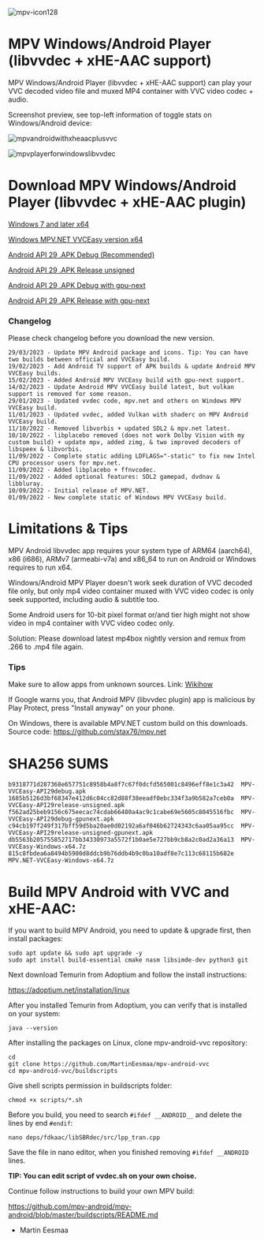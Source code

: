 ![mpv-icon128](https://user-images.githubusercontent.com/88035011/169686347-e7f06fa5-01ea-4b13-9ec6-c87570873db7.png)

# MPV Windows/Android Player (libvvdec + xHE-AAC support)

MPV Windows/Android Player (libvvdec + xHE-AAC support) can play your VVC decoded video file and muxed MP4 container with VVC video codec + audio.

Screenshot preview, see top-left information of toggle stats on Windows/Android device:

![mpvandroidwithxheaacplusvvc](https://user-images.githubusercontent.com/88035011/184468869-7286272c-66e3-4b3e-b1cc-015a6e24103d.jpg)

![mpvplayerforwindowslibvvdec](https://user-images.githubusercontent.com/88035011/176990209-4c6bcc0d-ef14-4e4c-8738-edfbb9a6e1c1.png)

# Download MPV Windows/Android Player (libvvdec + xHE-AAC plugin)

[Windows 7 and later x64](https://mega.nz/file/OokShIzD#CU2dE3krSUiwCufB4O2EmTNL_INRlK6Aa76PZnNqXuU)

[Windows MPV.NET VVCEasy version x64](https://mega.nz/file/780DwIaB#pcsT5Zcmto2q9hlIF4I2nF_MKQZit0dyd89B-56LSo0)

[Android API 29 .APK Debug (Recommended)](https://mega.nz/file/DpcimBBD#kFGFlf816K6olbWhgjHK_S3aSXCKPpLSLj4o1rC3TIk)

[Android API 29 .APK Release unsigned](https://mega.nz/file/qgk2yYBZ#uHe01B1HGbLf6Rplvbm7_l2CGDeRGrhTL5JByRvVsB8)

[Android API 29 .APK Debug with gpu-next](https://mega.nz/file/249iyJIJ#8f6FOZ8K6wtOmpIVmOt-tFK1eM5i7PXuI7s3B_Esr1Q)

[Android API 29 .APK Release with gpu-next](https://mega.nz/file/K1Ulia5K#1w-2dIfJt2SZwMVQk9YaiB7J2tJcSjQWac3KAPPqu9w)

### Changelog

Please check changelog before you download the new version.

```
29/03/2023 - Update MPV Android package and icons. Tip: You can have two builds between official and VVCEasy build.
19/02/2023 - Add Android TV support of APK builds & update Android MPV VVCEasy builds.
15/02/2023 - Added Android MPV VVCEasy build with gpu-next support.
14/02/2023 - Update Android MPV VVCEasy build latest, but vulkan support is removed for some reason.
29/01/2023 - Updated vvdec code, mpv.net and others on Windows MPV VVCEasy build.
11/01/2023 - Updated vvdec, added Vulkan with shaderc on MPV Android VVCEasy build.
11/10/2022 - Removed libvorbis + updated SDL2 & mpv.net latest.
10/10/2022 - libplacebo removed (does not work Dolby Vision with my custom build) + update mpv, added zimg, & two improved decoders of libspeex & libvorbis.
11/09/2022 - Complete static adding LDFLAGS="-static" to fix new Intel CPU processor users for mpv.net.
11/09/2022 - Added libplacebo + ffnvcodec.
11/09/2022 - Added optional features: SDL2 gamepad, dvdnav & libbluray.
10/09/2022 - Initial release of MPV.NET.
01/09/2022 - New complete static of Windows MPV VVCEasy build.
```

# Limitations & Tips

MPV Android libvvdec app requires your system type of ARM64 (aarch64), x86 (i686), ARMv7 (armeabi-v7a) and x86_64 to run on Android or Windows requires to run x64.

Windows/Android MPV Player doesn't work seek duration of VVC decoded file only, but only mp4 video container muxed with VVC video codec is only seek supported, including audio & subtitle too.

Some Android users for 10-bit pixel format or/and tier high might not show video in mp4 container with VVC video codec only. 

Solution: Please download latest mp4box nightly version and remux from .266 to .mp4 file again.

### Tips

Make sure to allow apps from unknown sources. Link: [Wikihow](https://www.wikihow.com/Allow-Apps-from-Unknown-Sources-on-Android)

If Google warns you, that Android MPV (libvvdec plugin) app is malicious by Play Protect, press "Install anyway" on your phone.

On Windows, there is available MPV.NET custom build on this downloads. Source code: https://github.com/stax76/mpv.net

# SHA256 SUMS
```
b9318771d287368e657751c8958b4a8f7c67f0dcfd565001c8496eff8e1c3a42  MPV-VVCEasy-API29debug.apk
1685b5126d3bf68347e412d6c04cc82d88f38eeadf0ebc334f3a9b582a7ceb0a  MPV-VVCEasy-API29release-unsigned.apk
f562ad25beb9156c675eecac74cdab66480a4ac9c1cabe69e5605c8045516fbc  MPV-VVCEasy-API29debug-gpunext.apk
c94cb197f249f317bff59d5ba20ae0d02192a6af046b62724343c6aa05aa95cc  MPV-VVCEasy-API29release-unsigned-gpunext.apk
db5563b205755852717bb34330973a5572f1b0ae5e727bb9cb8a2c0ad2a36a13  MPV-VVCEasy-Windows-x64.7z
815c8fbdea6a8494b5900d8ddcb9b76ddb4b9c0ba10adf8e7c113c68115b682e  MPV.NET-VVCEasy-Windows-x64.7z
```

# Build MPV Android with VVC and xHE-AAC:

If you want to build MPV Android, you need to update & upgrade first, then install packages:
```
sudo apt update && sudo apt upgrade -y
sudo apt install build-essential cmake nasm libsimde-dev python3 git
```

Next download Temurin from Adoptium and follow the install instructions:

https://adoptium.net/installation/linux

After you installed Temurin from Adoptium, you can verify that is installed on your system:
```
java --version
```

After installing the packages on Linux, clone mpv-android-vvc repository:
```
cd
git clone https://github.com/MartinEesmaa/mpv-android-vvc
cd mpv-android-vvc/buildscripts
```

Give shell scripts permission in buildscripts folder:
```
chmod +x scripts/*.sh
```

Before you build, you need to search `#ifdef __ANDROID__` and delete the lines by end `#endif`:

```
nano deps/fdkaac/libSBRdec/src/lpp_tran.cpp
```

Save the file in nano editor, when you finished removing `#ifdef __ANDROID` lines.

**TIP: You can edit script of vvdec.sh on your own choise.**

Continue follow instructions to build your own MPV build:

https://github.com/mpv-android/mpv-android/blob/master/buildscripts/README.md

-   Martin Eesmaa
